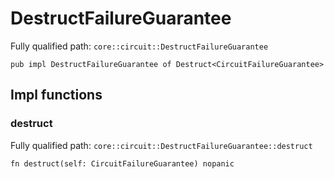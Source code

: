 # DestructFailureGuarantee

Fully qualified path: `core::circuit::DestructFailureGuarantee`

<pre><code class="language-rust">pub impl DestructFailureGuarantee of Destruct&lt;CircuitFailureGuarantee&gt;</code></pre>

## Impl functions

### destruct

Fully qualified path: `core::circuit::DestructFailureGuarantee::destruct`

<pre><code class="language-rust">fn destruct(self: CircuitFailureGuarantee) nopanic</code></pre>


